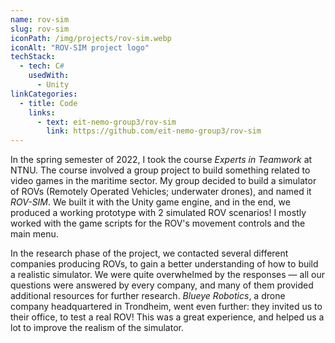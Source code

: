 ```yaml
---
name: rov-sim
slug: rov-sim
iconPath: /img/projects/rov-sim.webp
iconAlt: "ROV-SIM project logo"
techStack:
  - tech: C#
    usedWith:
      - Unity
linkCategories:
  - title: Code
    links:
      - text: eit-nemo-group3/rov-sim
        link: https://github.com/eit-nemo-group3/rov-sim
---
```


In the spring semester of 2022, I took the course _Experts in Teamwork_ at NTNU. The course involved
a group project to build something related to video games in the maritime sector. My group decided
to build a simulator of ROVs (Remotely Operated Vehicles; underwater drones), and named it
_ROV-SIM_. We built it with the Unity game engine, and in the end, we produced a working prototype
with 2 simulated ROV scenarios! I mostly worked with the game scripts for the ROV's movement
controls and the main menu.

In the research phase of the project, we contacted several different companies producing ROVs, to
gain a better understanding of how to build a realistic simulator. We were quite overwhelmed by the
responses — all our questions were answered by every company, and many of them provided additional
resources for further research. _Blueye Robotics_, a drone company headquartered in Trondheim, went
even further: they invited us to their office, to test a real ROV! This was a great experience, and
helped us a lot to improve the realism of the simulator.

